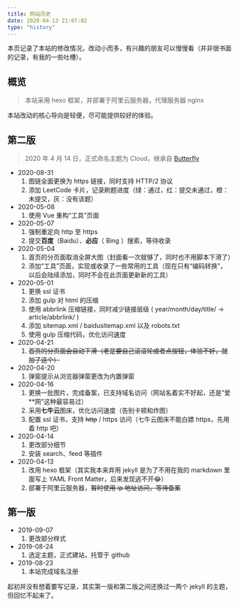 ```yaml
---
title: 网站历史
date: 2020-04-13 21:07:02
type: "history"
---
```


本页记录了本站的修改情况，改动小而多，有兴趣的朋友可以慢慢看（并非很书面的记录，有我的一些吐槽）。

## 概览

> 本站采用 hexo 框架，并部署于阿里云服务器，代理服务器 nginx

本站改动的核心导向是轻便，尽可能提供较好的体验。

## 第二版

> 2020 年 4 月 14 日，正式命名主题为 Cloud，继承自 [Butterfly](https://github.com/jerryc127/hexo-theme-butterfly)

* 2020-08-31
  1. 图链全面更换为 https 链接，同时支持 HTTP/2 协议
  2. 添加 LeetCode 卡片，记录刷题进度（绿：通过，红：提交未通过，橙：未提交，灰：没有该题）
* 2020-05-08
  1. 使用 Vue 重构“工具”页面
* 2020-05-07
  1. 强制重定向 http 至 https
  2. 提交**百度**（Baidu）、**必应**（ Bing ）搜索，等待收录
* 2020-05-04
  1. 首页的分页面取消全屏大图（封面看一次就够了，同时也不用脚本下滑了）
  2. 添加“工具”页面，实现或收录了一些常用的工具（现在只有“编码转换”，以后会陆续添加，同时不会在此页面更新新的工具）
* 2020-05-01
  1. 更换 ssl 证书
  2. 添加 gulp 对 html 的压缩
  3. 使用 abbrlink 压缩链接，同时减少链接层级 ( year/month/day/title/ -> article/abbrlink/ )
  4. 添加 sitemap.xml / baidusitemap.xml 以及 robots.txt
  4. 使用 gulp 压缩代码，优化访问速度
* 2020-04-21
  1. ~~首页的分页面会自动下滑（老是要自己滚滚轮或者点按钮，体验不好，就加了这个）~~
* 2020-04-20
  1. 弹窗提示从浏览器弹窗更改为内置弹窗
* 2020-04-16
  1. 更换一批图片，完成备案，已支持域名访问（网站名着实不好起，还是“爱**网”这种最容易过）
  2. 采用**七牛云**图床，优化访问速度（告别卡顿和炸图）
  3. 配置 ssl 证书，支持 ~~http~~ / https 访问（七牛云图床不能白嫖 https，先用着 http 吧）
* 2020-04-14
  1. 更改部分细节
  2. 安装 search、feed 等插件
* 2020-04-13
  1. 改用 hexo 框架（其实我本来弃用 jekyll 是为了不用在我的 markdown 里面写上 YAML Front Matter，后来发现逃不开😂）
  2. 部署于阿里云服务器，~~暂时使用 ip 地址访问，等待备案~~

## 第一版

* 2019-09-07
  1. 更改部分样式
* 2019-08-24
  1. 选定主题，正式建站，托管于 github
* 2019-08-23
  1. 本站完成域名注册

起初并没有想着要写记录，其实第一版和第二版之间还换过一两个 jekyll 的主题，但回忆不起来了。
